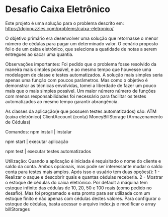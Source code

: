 # Desafio Caixa Eletrônico

Este projeto é uma solução para o problema descrito em:
https://dojopuzzles.com/problems/caixa-eletronico/

O objetivo primário era desenvolver uma solução que retornasse o menor número de cédulas para pagar um determinado valor.
O cenário proposto foi o de um caixa eletrônico, que seleciona a quatidade de notas a serem entregues ao sacar uma quantia.

Observações importantes:
Foi pedido que o problema fosse resolvido da maneira mais simples possível, e ao mesmo tempo que houvesse uma modelagem de classe e testes automatizados.
A solução mais simples seria apenas uma função com poucos parâmetros.
Mas como o objetivo é demonstrar as técnicas envolvidas, tomei a liberdade de fazer um pouco mais que o mais simples possivel.
Um maior número número de funções com menos responsabilidades foi necessário para facilitar os testes automatizados ao mesmo tempo garantir abrangência.

As classes da aplicação(e que possuem testes automatizados) são:
ATM (caixa eletrônico)
ClientAccount (conta)
MoneyBillStorage (Armazenamento de Cédulas)

Comandos:
npm install | instalar

npm start | executar aplicação

npm test | executar testes automatizados

Utilização:
Quando a aplicação é iniciada é requisitado o nome do cliente e saldo da conta.
Ambos opcionais, mas pode ser interessante mudar o saldo conta para testes mais amplos.
Após isso o usuário tem duas opções():
1 - Realizar o saque e descobrir quais e quantas cédulas receberia.
2 - Mostrar o estoque de cédulas do caixa eletrônico.
Por default a máquina tem estoque infinito das cédulas de 10, 20, 50 e 100 reais (como pedido no desafio).
Mas foi programado e esta pronto para ser utilizada com um estoque finito e não apenas com cédulas destes valores.
Para configurar o estoque de cédulas, basta acessar o arquivo index.js e modificar o array billStorages
